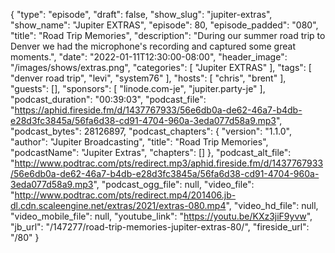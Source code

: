 {
  "type": "episode",
  "draft": false,
  "show_slug": "jupiter-extras",
  "show_name": "Jupiter EXTRAS",
  "episode": 80,
  "episode_padded": "080",
  "title": "Road Trip Memories",
  "description": "During our summer road trip to Denver we had the microphone's recording and captured some great moments.",
  "date": "2022-01-11T12:30:00-08:00",
  "header_image": "/images/shows/extras.png",
  "categories": [
    "Jupiter EXTRAS"
  ],
  "tags": [
    "denver road trip",
    "levi",
    "system76"
  ],
  "hosts": [
    "chris",
    "brent"
  ],
  "guests": [],
  "sponsors": [
    "linode.com-je",
    "jupiter.party-je"
  ],
  "podcast_duration": "00:39:03",
  "podcast_file": "https://aphid.fireside.fm/d/1437767933/56e6db0a-de62-46a7-b4db-e28d3fc3845a/56fa6d38-cd91-4704-960a-3eda077d58a9.mp3",
  "podcast_bytes": 28126897,
  "podcast_chapters": {
    "version": "1.1.0",
    "author": "Jupiter Broadcasting",
    "title": "Road Trip Memories",
    "podcastName": "Jupiter Extras",
    "chapters": []
  },
  "podcast_alt_file": "http://www.podtrac.com/pts/redirect.mp3/aphid.fireside.fm/d/1437767933/56e6db0a-de62-46a7-b4db-e28d3fc3845a/56fa6d38-cd91-4704-960a-3eda077d58a9.mp3",
  "podcast_ogg_file": null,
  "video_file": "http://www.podtrac.com/pts/redirect.mp4/201406.jb-dl.cdn.scaleengine.net/extras/2021/extras-080.mp4",
  "video_hd_file": null,
  "video_mobile_file": null,
  "youtube_link": "https://youtu.be/KXz3jiF9yvw",
  "jb_url": "/147277/road-trip-memories-jupiter-extras-80/",
  "fireside_url": "/80"
}

